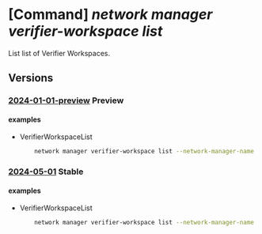 # [Command] _network manager verifier-workspace list_

List list of Verifier Workspaces.

## Versions

### [2024-01-01-preview](/Resources/mgmt-plane/L3N1YnNjcmlwdGlvbnMve30vcmVzb3VyY2Vncm91cHMve30vcHJvdmlkZXJzL21pY3Jvc29mdC5uZXR3b3JrL25ldHdvcmttYW5hZ2Vycy97fS92ZXJpZmllcndvcmtzcGFjZXM=/2024-01-01-preview.xml) **Preview**

<!-- mgmt-plane /subscriptions/{}/resourcegroups/{}/providers/microsoft.network/networkmanagers/{}/verifierworkspaces 2024-01-01-preview -->

#### examples

- VerifierWorkspaceList
    ```bash
        network manager verifier-workspace list --network-manager-name "myAVNM" --resource-group "myAVNMResourceGroup" --subscription "00000000-0000-0000-0000-000000000000"
    ```

### [2024-05-01](/Resources/mgmt-plane/L3N1YnNjcmlwdGlvbnMve30vcmVzb3VyY2Vncm91cHMve30vcHJvdmlkZXJzL21pY3Jvc29mdC5uZXR3b3JrL25ldHdvcmttYW5hZ2Vycy97fS92ZXJpZmllcndvcmtzcGFjZXM=/2024-05-01.xml) **Stable**

<!-- mgmt-plane /subscriptions/{}/resourcegroups/{}/providers/microsoft.network/networkmanagers/{}/verifierworkspaces 2024-05-01 -->

#### examples

- VerifierWorkspaceList
    ```bash
        network manager verifier-workspace list --network-manager-name "myAVNM" --resource-group "myAVNMResourceGroup" --subscription "00000000-0000-0000-0000-000000000000"
    ```
